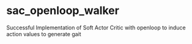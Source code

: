 # sac_openloop_walker
Successful Implementation of Soft Actor Critic with openloop to induce action values to generate gait
